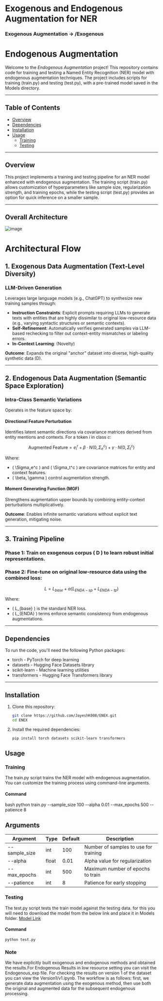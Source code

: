 # Exogenous and Endogenous Augmentation for NER
### Exogenous Augmentation -> /Exogenous

# Endogenous Augmentation

Welcome to the *Endogenous Augmentation* project! This repository contains code for training and testing a Named Entity Recognition (NER) model with endogenous augmentation techniques. The project includes scripts for training (train.py) and testing (test.py), with a pre-trained model saved in the Models directory.

---

## Table of Contents
- [Overview](#overview)
- [Dependencies](#dependencies)
- [Installation](#installation)
- [Usage](#usage)
  - [Training](#training)
  - [Testing](#testing)

---

## Overview
This project implements a training and testing pipeline for an NER model enhanced with endogenous augmentation. The training script (train.py) allows customization of hyperparameters like sample size, regularization strength, and training epochs, while the testing script (test.py) provides an option for quick inference on a smaller sample.

---

## Overall Architecture
![image](https://github.com/user-attachments/assets/d09047ee-089d-4633-8ab4-844d972c17af)

# Architectural Flow

## 1. Exogenous Data Augmentation (Text-Level Diversity)

### LLM-Driven Generation
Leverages large language models (e.g., ChatGPT) to synthesize new training samples through:

- **Instruction Constraints**: Explicit prompts requiring LLMs to generate texts with entities that are highly dissimilar to original low-resource data (e.g., varying syntactic structures or semantic contexts).
- **Self-Refinement**: Automatically verifies generated samples via LLM-based rechecking to filter out context-entity mismatches or labeling errors.
- **In-Context Learning**: (Novelty)

**Outcome**: Expands the original "anchor" dataset into diverse, high-quality synthetic data (D).

---

## 2. Endogenous Data Augmentation (Semantic Space Exploration)

### Intra-Class Semantic Variations
Operates in the feature space by:

#### **Directional Feature Perturbation**
Identifies latent semantic directions via covariance matrices derived from entity mentions and contexts. For a token *i* in class *c*:

```math
\text{Augmented Feature} = e_i^r + \beta \cdot N(0, \Sigma_e^c) + \gamma \cdot N(0, \Sigma_t^c)
```

Where:
- \( \Sigma_e^c \) and \( \Sigma_t^c \) are covariance matrices for entity and context features.
- \( \beta, \gamma \) control augmentation strength.

#### **Moment Generating Function (MGF)**
Strengthens augmentation upper bounds by combining entity-context perturbations multiplicatively.

**Outcome**: Enables infinite semantic variations without explicit text generation, mitigating noise.

---

## 3. Training Pipeline

### **Phase 1:** Train on exogenous corpus \( D \) to learn robust initial representations.

### **Phase 2:** Fine-tune on original low-resource data using the combined loss:

```math
L = L_{base} + \alpha (L_{ENDA-sp} + L_{ENDA-tp})
```

Where:
- \( L_{base} \) is the standard NER loss.
- \( L_{ENDA} \) terms enforce semantic consistency from endogenous augmentations.



---

## Dependencies
To run the code, you'll need the following Python packages:
- torch - PyTorch for deep learning
- datasets - Hugging Face Datasets library
- scikit-learn - Machine learning utilities
- transformers - Hugging Face Transformers library

---

## Installation
1. Clone this repository:
   ```bash
   git clone https://github.com/JayeshK008/ENEX.git
   cd ENEX
   ```
   

2. Install the required dependencies:
    ```bash
    pip install torch datasets scikit-learn transformers
    ```
    
## Usage

### Training
The train.py script trains the NER model with endogenous augmentation. You can customize the training process using command-line arguments.

#### Command
bash
python train.py --sample_size 100 --alpha 0.01 --max_epochs 500 --patience 8

## Arguments

| Argument       | Type  | Default | Description                              |
|---------------|------|---------|------------------------------------------|
| --sample_size | int  | 100     | Number of samples to use for training  |
| --alpha      | float | 0.01    | Alpha value for regularization         |
| --max_epochs | int  | 500     | Maximum number of epochs to train      |
| --patience   | int  | 8       | Patience for early stopping            |

### Testing
The test.py script tests the train model against the testing data.
for this you will need to download the model from the below link and place it in Models folder.
[Model Link](https://drive.google.com/file/d/1vRmGc-VwND0Fce-zNW8PiAYeZKWMNmrJ/view)

#### Command
```bash
python test.py 
```

### Note
We have explicitly built exogenous and endogenous methods and obtained the results.For Endogenous Results in low resource setting you can visit the Endogenous_exp file. For checking the results on version 1 of the dataset you can view the Version1/v1.ipynb. The workflow is as follows: first, we generate data augmentation using the exogenous method, then use both the original and augmented data for the subsequent endogenous processing.
